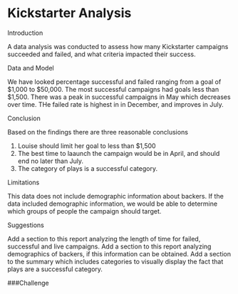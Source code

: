 # Kickstarter Analysis


Introduction

A data analysis was conducted to assess how many Kickstarter campaigns succeeded and failed, and what criteria impacted their success.

Data and Model

We have looked percentage successful and failed ranging from a goal of $1,000 to $50,000.  The most successful campaigns had goals less than $1,500.  There was a peak in successful campaigns in May which decreases over time.  THe failed rate is highest in in December, and improves in July.  

Conclusion

Based on the findings there are three reasonable conclusions
1. Louise should limit her goal to less than $1,500
2. The best time to laaunch the campaign would be in April, and should end no later than July.
3.  The category of plays is a successful category.

Limitations

This data does not include demographic information about backers.  If the data included demographic information, we would be able to determine which groups of people the campaign should target.

Suggestions

Add a section to this report analyzing the length of time for failed, successful and live campaigns.
Add a section to this report analyzing demographics of backers, if this information can be obtained.
Add a section to the summary which includes categories to visually display the fact that plays are a successful category.

###Challenge
